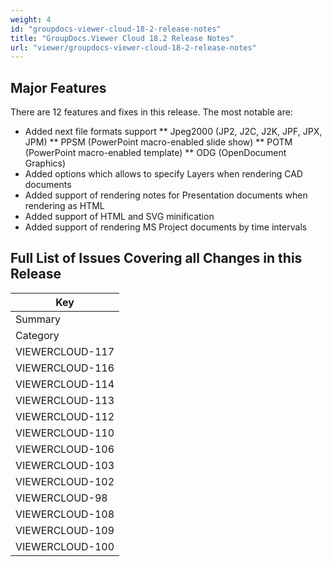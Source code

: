 ```yaml
---
weight: 4
id: "groupdocs-viewer-cloud-18-2-release-notes"
title: "GroupDocs.Viewer Cloud 18.2 Release Notes"
url: "viewer/groupdocs-viewer-cloud-18-2-release-notes"
---
```


## Major Features ##

There are 12 features and fixes in this release. The most notable are:

* Added next file formats support
** Jpeg2000 (JP2, J2C, J2K, JPF, JPX, JPM)
** PPSM (PowerPoint macro-enabled slide show)
** POTM (PowerPoint macro-enabled template)
** ODG (OpenDocument Graphics)
* Added options which allows to specify Layers when rendering CAD documents
* Added support of rendering notes for Presentation documents when rendering as HTML
* Added support of HTML and SVG minification
* Added support of rendering MS Project documents by time intervals

## Full List of Issues Covering all Changes in this Release ##

|Key
|---
|Summary
|Category
|VIEWERCLOUD-117|[Add option for specifying Layers when rendering CAD documents]({{< ref "viewer/developer-guide/_index.md" >}})document-pages/rendering-document-pages/#HCreateDocumentCacheasHTML)|New Feature
|VIEWERCLOUD-116|Support rendering notes when rendering Presentation documents as HTML|New Feature
|VIEWERCLOUD-114|Add JPEG2000 file format support|New Feature
|VIEWERCLOUD-113|Add PPSM (PowerPoint macro-enabled slide show) file format support|New Feature
|VIEWERCLOUD-112|Add POTM (PowerPoint macro-enabled template) file format support|New Feature
|VIEWERCLOUD-110|Add ODG (OpenDocument Graphics) file format support|New Feature
|VIEWERCLOUD-106|[Support rendering to responsive HTML]({{< ref "viewer/developer-guide/v1/document-pages/rendering-document-to-responsive-html.md" >}})|New Feature
|VIEWERCLOUD-103|[Add PHP SDK for GroupDocs.Viewer Cloud](https://github.com/groupdocs-viewer-cloud/groupdocs-viewer-cloud-php)|New Feature
|VIEWERCLOUD-102|[Support HTML and SVG minification]({{< ref "viewer/developer-guide/v1/document-pages/minification-of-html-and-svg.md" >}})|New Feature
|VIEWERCLOUD-98|[Support rendering MS Project documents by time intervals]({{< ref "viewer/developer-guide/_index.md" >}})document-pages/rendering-document-pages/#HRenderingMSProjectDocumentPagesasHTML)|New Feature
|VIEWERCLOUD-108|Improve Swagger specification of GroupDocs.Viewer Cloud|Improvement
|VIEWERCLOUD-109|Swagger API reference to create PDF document from request body issue|Bug
|VIEWERCLOUD-100|Platform does not handle version of GroupDocs SDK|Bug

